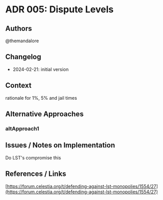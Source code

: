 # ADR 005: Dispute Levels

## Authors

@themandalore

## Changelog

- 2024-02-21: initial version

## Context

rationale for 1%, 5% and jail times


## Alternative Approaches

### altApproach1


## Issues / Notes on Implementation

Do LST's compromise this


## References / Links

[https://forum.celestia.org/t/defending-against-lst-monopolies/1554/27](https://forum.celestia.org/t/defending-against-lst-monopolies/1554/27)
